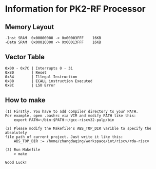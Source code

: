 Information for PK2-RF Processor
=======================================

Memory Layout
------------------------------------------------------------------------

	-Inst SRAM	0x00000000 -> 0x00003FFF	16KB
	-Data SRAM	0x00010000 -> 0x00013FFF	16KB

Vector Table
------------------------------------------------------------------------

	0x00 - 0x7C	| Interrupts 0 - 31
	0x80		| Reset
	0x84		| Illegal Instruction
	0x88		| ECALL instruction Executed
	0x8C		| LSU Error

How to make
------------------------------------------------------------------------

	(1) Firstly, You have to add compiler directory to your PATH.
	For example, open .bashrc via VIM and modify PATH like this:
		export PATH=~/bin:$PATH:~/gcc-riscv32-pulp/bin

	(2) Please modify the Makefile's ABS_TOP_DIR varible to specify the absolutely
	file path of current project. Just write it like this:
		ABS_TOP_DIR	:= /home/zhangdaqing/workspace/iot/riscv/rda-riscv

	(3) Run Makefile
		> make

	Good Luck!
